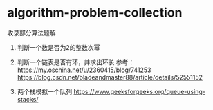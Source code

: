 # algorithm-problem-collection
收录部分算法题解

1. 判断一个数是否为2的整数次幂


2. 判断一个链表是否有环，并求出环长
参考：
https://my.oschina.net/u/2360415/blog/741253
https://blog.csdn.net/bladeandmaster88/article/details/52551152

3. 两个栈模拟一个队列
https://www.geeksforgeeks.org/queue-using-stacks/

